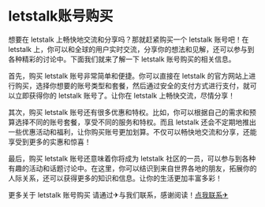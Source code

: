 # letstalk账号购买

想要在 letstalk 上畅快地交流和分享吗？那就赶紧购买一个 letstalk 账号吧！在 letstalk 上，你可以和全球的用户实时交流，分享你的想法和见解，还可以参与到各种精彩的讨论中。下面我们就来了解一下 letstalk 账号购买的相关信息。

首先，购买 letstalk 账号非常简单和便捷。你可以直接在 letstalk 的官方网站上进行购买，选择你想要的账号类型和套餐，然后通过安全的支付方式进行支付，就可以立即获得你的 letstalk 账号了。让你在 letstalk 上畅快交流，尽情分享！

其次，购买 letstalk 账号还有很多优惠和特权。比如，你可以根据自己的需求和预算选择不同的账号套餐，享受不同的服务和特权。而且 letstalk 还会不定期地推出一些优惠活动和福利，让你购买账号更加划算。不仅可以畅快地交流和分享，还能享受到更多的实惠和惊喜！

最后，购买 letstalk 账号还意味着你将成为 letstalk 社区的一员，可以参与到各种有趣的活动和话题讨论中。在这里，你可以结识到来自世界各地的朋友，拓展你的人际关系，还可以获得更多的知识和信息。让你的生活更加丰富多彩！

更多关于 letstalk 账号购买 请通过✈与我们联系，感谢阅读！[点我联系✈](https://home.G208.com)